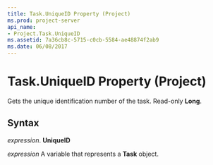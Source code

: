 ```yaml
---
title: Task.UniqueID Property (Project)
ms.prod: project-server
api_name:
- Project.Task.UniqueID
ms.assetid: 7a36cb8c-5715-c0cb-5584-ae48874f2ab9
ms.date: 06/08/2017
---
```



# Task.UniqueID Property (Project)

Gets the unique identification number of the task. Read-only  **Long**.


## Syntax

 _expression_. **UniqueID**

 _expression_ A variable that represents a **Task** object.


